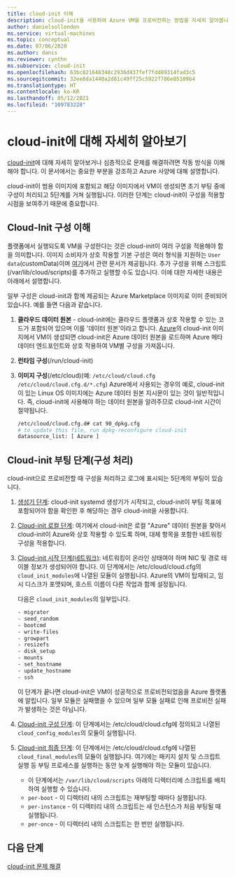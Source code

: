 ```yaml
---
title: cloud-init 이해
description: cloud-init을 사용하여 Azure VM을 프로비전하는 방법을 자세히 알아봅니다.
author: danielsollondon
ms.service: virtual-machines
ms.topic: conceptual
ms.date: 07/06/2020
ms.author: danis
ms.reviewer: cynthn
ms.subservice: cloud-init
ms.openlocfilehash: 63bc821648348c2936d437fef7fdd89314fad3c5
ms.sourcegitcommit: 32ee8da1440a2d81c49ff25c5922f786e85109b4
ms.translationtype: HT
ms.contentlocale: ko-KR
ms.lasthandoff: 05/12/2021
ms.locfileid: "109783228"
---
```

# <a name="diving-deeper-into-cloud-init"></a>cloud-init에 대해 자세히 알아보기
[cloud-init](https://cloudinit.readthedocs.io/en/latest/index.html)에 대해 자세히 알아보거나 심층적으로 문제를 해결하려면 작동 방식을 이해해야 합니다. 이 문서에서는 중요한 부분을 강조하고 Azure 사양에 대해 설명합니다.

cloud-init이 범용 이미지에 포함되고 해당 이미지에서 VM이 생성되면 초기 부팅 중에 구성이 처리되고 5단계를 거쳐 실행됩니다. 이러한 단계는 cloud-init이 구성을 적용할 시점을 보여주기 때문에 중요합니다. 


## <a name="understand-cloud-init-configuration"></a>Cloud-Init 구성 이해
플랫폼에서 실행되도록 VM을 구성한다는 것은 cloud-init이 여러 구성을 적용해야 함을 의미합니다. 이미지 소비자가 상호 작용할 기본 구성은 여러 형식을 지원하는 `User data`(customData)이며 [여기](https://cloudinit.readthedocs.io/en/latest/topics/format.html#user-data-formats)에서 관련 문서가 제공됩니다. 추가 구성을 위해 스크립트(/var/lib/cloud/scripts)를 추가하고 실행할 수도 있습니다. 이에 대한 자세한 내용은 아래에서 설명합니다.

일부 구성은 cloud-init과 함께 제공되는 Azure Marketplace 이미지로 이미 준비되어 있습니다. 예를 들면 다음과 같습니다.

1. **클라우드 데이터 원본** - cloud-init에는 클라우드 플랫폼과 상호 작용할 수 있는 코드가 포함되어 있으며 이를 '데이터 원본'이라고 합니다. [Azure](https://cloudinit.readthedocs.io/en/latest/topics/datasources/azure.html#azure)의 cloud-init 이미지에서 VM이 생성되면 cloud-init은 Azure 데이터 원본을 로드하며 Azure 메타데이터 엔드포인트와 상호 작용하여 VM별 구성을 가져옵니다.
2. **런타임 구성**(/run/cloud-init)
3. **이미지 구성**(/etc/cloud)(예: `/etc/cloud/cloud.cfg` `/etc/cloud/cloud.cfg.d/*.cfg`) Azure에서 사용되는 경우의 예로, cloud-init이 있는 Linux OS 이미지에는 Azure 데이터 원본 지시문이 있는 것이 일반적입니다. 즉, cloud-init에 사용해야 하는 데이터 원본을 알려주므로 cloud-init 시간이 절약됩니다.

   ```bash
   /etc/cloud/cloud.cfg.d# cat 90_dpkg.cfg
   # to update this file, run dpkg-reconfigure cloud-init
   datasource_list: [ Azure ]
   ```


## <a name="cloud-init-boot-stages-processing-configuration"></a>Cloud-init 부팅 단계(구성 처리)

cloud-init으로 프로비전할 때 구성을 처리하고 로그에 표시되는 5단계의 부팅이 있습니다.

1. [생성기 단계](https://cloudinit.readthedocs.io/en/latest/topics/boot.html#generator): cloud-init systemd 생성기가 시작되고, cloud-init이 부팅 목표에 포함되어야 함을 확인한 후 해당하는 경우 cloud-init을 사용합니다. 

2. [Cloud-init 로컬 단계](https://cloudinit.readthedocs.io/en/latest/topics/boot.html#local): 여기에서 cloud-init은 로컬 "Azure" 데이터 원본을 찾아서 cloud-init이 Azure와 상호 작용할 수 있도록 하며, 대체 항목을 포함한 네트워킹 구성을 적용합니다.

3. [Cloud-init 시작 단계(네트워크)](https://cloudinit.readthedocs.io/en/latest/topics/boot.html#network): 네트워킹이 온라인 상태여야 하며 NIC 및 경로 테이블 정보가 생성되어야 합니다. 이 단계에서는 /etc/cloud/cloud.cfg의 `cloud_init_modules`에 나열된 모듈이 실행됩니다. Azure의 VM이 탑재되고, 임시 디스크가 포맷되며, 호스트 이름이 다른 작업과 함께 설정됩니다.

   다음은 `cloud_init_modules`의 일부입니다.
   
   ```bash
   - migrator
   - seed_random
   - bootcmd
   - write-files
   - growpart
   - resizefs
   - disk_setup
   - mounts
   - set_hostname
   - update_hostname
   - ssh
   ```
   
   이 단계가 끝나면 cloud-init은 VM이 성공적으로 프로비전되었음을 Azure 플랫폼에 알립니다. 일부 모듈은 실패했을 수 있으며 일부 모듈 실패로 인해 프로비전 실패가 발생하는 것은 아닙니다.

4. [Cloud-init 구성 단계](https://cloudinit.readthedocs.io/en/latest/topics/boot.html#config): 이 단계에서는 /etc/cloud/cloud.cfg에 정의되고 나열된 `cloud_config_modules`의 모듈이 실행됩니다.


5. [Cloud-init 최종 단계](https://cloudinit.readthedocs.io/en/latest/topics/boot.html#final): 이 단계에서는 /etc/cloud/cloud.cfg에 나열된 `cloud_final_modules`의 모듈이 실행됩니다. 여기에는 패키지 설치 및 스크립트 실행 등 부팅 프로세스를 실행하는 동안 늦게 실행해야 하는 모듈이 있습니다. 

   -   이 단계에서는 `/var/lib/cloud/scripts` 아래의 디렉터리에 스크립트를 배치하여 실행할 수 있습니다.
   - `per-boot` - 이 디렉터리 내의 스크립트는 재부팅할 때마다 실행됩니다.
   - `per-instance` - 이 디렉터리 내의 스크립트는 새 인스턴스가 처음 부팅될 때 실행됩니다.
   - `per-once` - 이 디렉터리 내의 스크립트는 한 번만 실행됩니다.

## <a name="next-steps"></a>다음 단계

[cloud-init 문제 해결](cloud-init-troubleshooting.md)
